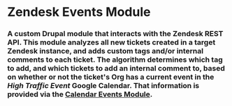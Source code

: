 # Zendesk Events Module

### A custom Drupal module that interacts with the Zendesk REST API.  This module analyzes all new tickets created in a target  Zendesk instance, and adds custom tags and/or internal comments to each ticket.  The algorithm determines which tag to add, and which tickets to add an internal comment to, based on whether or not the ticket's Org has a current event in the *High Traffic Event* Google Calendar.  That information is provided via the [Calendar Events Module](https://github.com/blakerscott/calendar_events).
